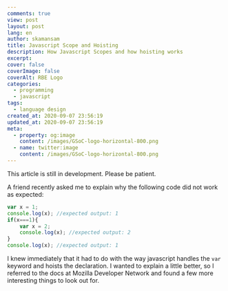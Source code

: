 ```yaml
---
comments: true
view: post
layout: post
lang: en
author: skamansam
title: Javascript Scope and Hoisting
description: How Javascript Scopes and how hoisting works
excerpt: 
cover: false
coverImage: false
coverAlt: RBE Logo
categories:
  - programming
  - javascript
tags:
  - language design
created_at: 2020-09-07 23:56:19
updated_at: 2020-09-07 23:56:19
meta:
  - property: og:image
    content: /images/GSoC-logo-horizontal-800.png
  - name: twitter:image
    content: /images/GSoC-logo-horizontal-800.png
---
```


<note> This article is still in development. Please be patient.</note>

A friend recently asked me to explain why the following code did not work as expected:

```javascript
var x = 1;
console.log(x); //expected output: 1
if(x===1){
    var x = 2;
    console.log(x); //expected output: 2
}
console.log(x); //expected output: 1
```

I knew immediately that it had to do with the way javascript handles the `var` keyword and hoists
the declaration. I wanted to explain a little better, so I referred to the docs at Mozilla Developer Network
and found a few more interesting things to look out for.